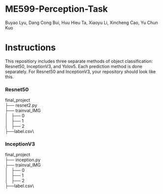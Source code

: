 # ME599-Perception-Task
Buyao Lyu, Dang Cong Bui, Huu Hieu Ta, Xiaoyu Li, Xincheng Cao, Yu Chun Kuo

# Instructions
This repositiory includes three separate methods of object classification: Resnet50, InceptionV3, and Yolov5. Each prediction method is done separately. For Resnet50 and InceptionV3, your repository should look like this. 

### Resnet50
final_project\
  ├── resnet2.py\
  ├── trainval_IMG\
  │   ├── 0\
  │   ├── 1\
  │   ├── 2\
  ├──label.csv\

### InceptionV3
final_project\
  ├── inception.py\
  ├── trainval_IMG\
  │   ├── 0\
  │   ├── 1\
  │   ├── 2\
  ├──label.csv\
